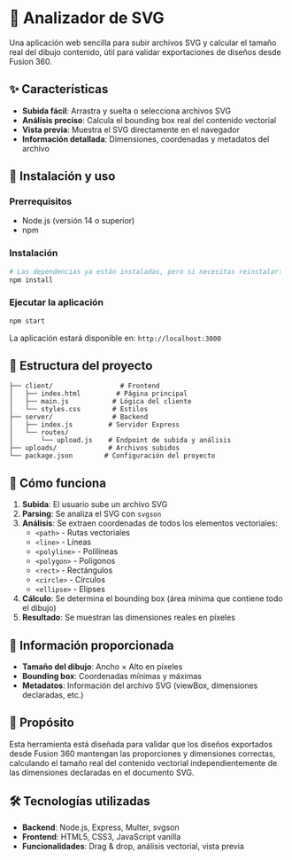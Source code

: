 # 🧩 Analizador de SVG

Una aplicación web sencilla para subir archivos SVG y calcular el tamaño real del dibujo contenido, útil para validar exportaciones de diseños desde Fusion 360.

## ✨ Características

- **Subida fácil**: Arrastra y suelta o selecciona archivos SVG
- **Análisis preciso**: Calcula el bounding box real del contenido vectorial
- **Vista previa**: Muestra el SVG directamente en el navegador
- **Información detallada**: Dimensiones, coordenadas y metadatos del archivo

## 🚀 Instalación y uso

### Prerrequisitos
- Node.js (versión 14 o superior)
- npm

### Instalación
```bash
# Las dependencias ya están instaladas, pero si necesitas reinstalar:
npm install
```

### Ejecutar la aplicación
```bash
npm start
```

La aplicación estará disponible en: `http://localhost:3000`

## 📁 Estructura del proyecto

```
├── client/                 # Frontend
│   ├── index.html         # Página principal
│   ├── main.js           # Lógica del cliente
│   └── styles.css        # Estilos
├── server/               # Backend
│   ├── index.js         # Servidor Express
│   └── routes/
│       └── upload.js    # Endpoint de subida y análisis
├── uploads/             # Archivos subidos
└── package.json        # Configuración del proyecto
```

## 🔧 Cómo funciona

1. **Subida**: El usuario sube un archivo SVG
2. **Parsing**: Se analiza el SVG con `svgson`
3. **Análisis**: Se extraen coordenadas de todos los elementos vectoriales:
   - `<path>` - Rutas vectoriales
   - `<line>` - Líneas
   - `<polyline>` - Polilíneas
   - `<polygon>` - Polígonos
   - `<rect>` - Rectángulos
   - `<circle>` - Círculos
   - `<ellipse>` - Elipses
4. **Cálculo**: Se determina el bounding box (área mínima que contiene todo el dibujo)
5. **Resultado**: Se muestran las dimensiones reales en píxeles

## 📏 Información proporcionada

- **Tamaño del dibujo**: Ancho × Alto en píxeles
- **Bounding box**: Coordenadas mínimas y máximas
- **Metadatos**: Información del archivo SVG (viewBox, dimensiones declaradas, etc.)

## 🎯 Propósito

Esta herramienta está diseñada para validar que los diseños exportados desde Fusion 360 mantengan las proporciones y dimensiones correctas, calculando el tamaño real del contenido vectorial independientemente de las dimensiones declaradas en el documento SVG.

## 🛠️ Tecnologías utilizadas

- **Backend**: Node.js, Express, Multer, svgson
- **Frontend**: HTML5, CSS3, JavaScript vanilla
- **Funcionalidades**: Drag & drop, análisis vectorial, vista previa
